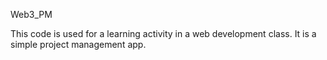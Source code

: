 Web3_PM

This code is used for a learning activity in a web development class. It is a simple project management app.

